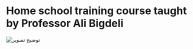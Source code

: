 # Home school training course taught by Professor Ali Bigdeli

![توضیح تصویر]("docs\193206907-8a98755f-37b3-4a53-82c2-936e7aea69d5.jpg")
